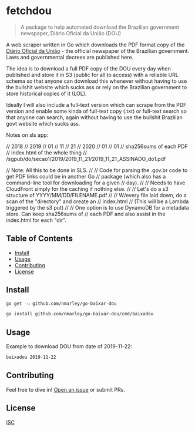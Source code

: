 # fetchdou

> A package to help automated download the Brazilian government newspaper, Diário Oficial da União (DOU)

A web scraper written in Go which downloads the PDF format copy of the [Diário Oficial da União][pt-wikipedia-url] - the official newspaper of the Brazilian government. Laws and governmental decrees are published here.

The idea is to download a full PDF copy of the DOU every day when published and store it in S3 (public for all to access) with a reliable URL schema so that anyone can download this whenever without having to use the bullshit website which sucks ass or rely on the Brazilian government to store historical copies of it (LOL).

Ideally I will also include a full-text version which can scrape from the PDF version and enable some kinda of full-text copy (.txt) or full-text search so that anyone can search, again without having to use the bullshit Brazilian govt website which sucks ass.


Notes on sls app:

// 2018
// 2019
//   01
//   11
//     21
// 2020
//   01
//     01
// sha256sums of each PDF
// index.html of the whole thing
// /sgpub/do/secao1/2019/2019_11_21/2019_11_21_ASSINADO_do1.pdf

// Note: All this to be done in SLS.
//
// Code for parsing the .gov.br code to get PDF links could be in another Go
// package (which also has a command-line tool for downloading for a given
// day).
//
// Needs to have CloudFront simply for the caching if nothing else.
//
// Let's do a s3 structure of YYYY/MM/DD/FILENAME.pdf
//
// W/every file laid down, do a scan of the "directory" and create an
// index.html
//   (This will be a Lambda triggered by the s3 put)
//
// One option is to use DynamoDB for a metadata store. Can keep sha256sums of
// each PDF and also assist in the index.html for each "dir".



## Table of Contents
- [Install](#install)
- [Usage](#usage)
- [Contributing](#contributing)
- [License](#license)

## Install

```sh
go get -u github.com/nmarley/go-baixar-dou

go install github.com/nmarley/go-baixar-dou/cmd/baixadou
```

## Usage

Example to download DOU from date of 2019-11-22:

```sh
baixadou 2019-11-22
```

## Contributing

Feel free to dive in! [Open an issue](https://github.com/nmarley/go-baixar-dou/issues/new) or submit PRs.

## License

[ISC](LICENSE)

[pt-wikipedia-url]: https://pt.wikipedia.org/w/index.php?title=Di%C3%A1rio_Oficial_da_Uni%C3%A3o&oldid=56613715
